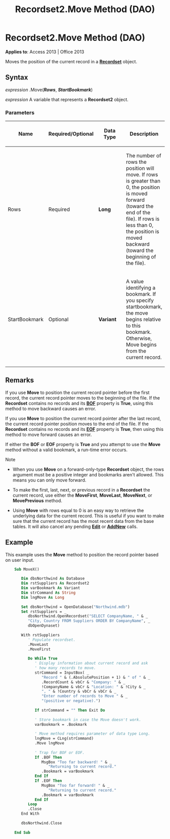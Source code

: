 ﻿---
title: Recordset2.Move Method (DAO)
TOCTitle: Move Method
ms:assetid: df39c05e-c5f8-3b66-fa5f-c91b687c147d
ms:mtpsurl: https://msdn.microsoft.com/library/Ff835635(v=office.15)
ms:contentKeyID: 48548211
ms.date: 09/18/2015
mtps_version: v=office.15
---

# Recordset2.Move Method (DAO)


**Applies to**: Access 2013 | Office 2013

Moves the position of the current record in a **[Recordset](recordset-object-dao.md)** object.

## Syntax

*expression* .Move(***Rows***, ***StartBookmark***)

*expression* A variable that represents a **Recordset2** object.

### Parameters

<table>
<colgroup>
<col style="width: 25%" />
<col style="width: 25%" />
<col style="width: 25%" />
<col style="width: 25%" />
</colgroup>
<thead>
<tr class="header">
<th><p>Name</p></th>
<th><p>Required/Optional</p></th>
<th><p>Data Type</p></th>
<th><p>Description</p></th>
</tr>
</thead>
<tbody>
<tr class="odd">
<td><p>Rows</p></td>
<td><p>Required</p></td>
<td><p><strong>Long</strong></p></td>
<td><p>The number of rows the position will move. If rows is greater than 0, the position is moved forward (toward the end of the file). If rows is less than 0, the position is moved backward (toward the beginning of the file).</p></td>
</tr>
<tr class="even">
<td><p>StartBookmark</p></td>
<td><p>Optional</p></td>
<td><p><strong>Variant</strong></p></td>
<td><p>A value identifying a bookmark. If you specify startbookmark, the move begins relative to this bookmark. Otherwise, Move begins from the current record.</p></td>
</tr>
</tbody>
</table>


## Remarks

If you use **Move** to position the current record pointer before the first record, the current record pointer moves to the beginning of the file. If the **Recordset** contains no records and its **[BOF](recordset2-bof-property-dao.md)** property is **True**, using this method to move backward causes an error.

If you use **Move** to position the current record pointer after the last record, the current record pointer position moves to the end of the file. If the **Recordset** contains no records and its **[EOF](recordset2-eof-property-dao.md)** property is **True**, then using this method to move forward causes an error.

If either the **BOF** or **EOF** property is **True** and you attempt to use the **Move** method without a valid bookmark, a run-time error occurs.


> [!NOTE]
> <UL>
> <LI>
> <P>When you use <STRONG>Move</STRONG> on a forward-only-type <STRONG>Recordset</STRONG> object, the rows argument must be a positive integer and bookmarks aren't allowed. This means you can only move forward.</P>
> <LI>
> <P>To make the first, last, next, or previous record in a <STRONG>Recordset</STRONG> the current record, use either the <STRONG>MoveFirst</STRONG>, <STRONG>MoveLast</STRONG>, <STRONG>MoveNext</STRONG>, or <STRONG>MovePrevious</STRONG> method.</P>
> <LI>
> <P>Using <STRONG>Move</STRONG> with rows equal to 0 is an easy way to retrieve the underlying data for the current record. This is useful if you want to make sure that the current record has the most recent data from the base tables. It will also cancel any pending <STRONG><A href="recordset2-edit-method-dao.md">Edit</A></STRONG> or <STRONG><A href="recordset-addnew-method-dao.md">AddNew</A></STRONG> calls.</P></LI></UL>



## Example

This example uses the **Move** method to position the record pointer based on user input.

```vb
    Sub MoveX() 
     
       Dim dbsNorthwind As Database 
       Dim rstSuppliers As Recordset2 
       Dim varBookmark As Variant 
       Dim strCommand As String 
       Dim lngMove As Long 
     
       Set dbsNorthwind = OpenDatabase("Northwind.mdb") 
       Set rstSuppliers = _ 
          dbsNorthwind.OpenRecordset("SELECT CompanyName, " & _ 
          "City, Country FROM Suppliers ORDER BY CompanyName", _ 
          dbOpenDynaset) 
     
       With rstSuppliers 
          ' Populate recordset. 
          .MoveLast 
          .MoveFirst 
     
          Do While True 
             ' Display information about current record and ask  
             ' how many records to move. 
             strCommand = InputBox( _ 
                "Record " & (.AbsolutePosition + 1) & " of " & _ 
                .RecordCount & vbCr & "Company: " & _ 
                !CompanyName & vbCr & "Location: " & !City & _ 
                ", " & !Country & vbCr & vbCr & _ 
                "Enter number of records to Move " & _ 
                "(positive or negative).") 
     
             If strCommand = "" Then Exit Do 
     
             ' Store bookmark in case the Move doesn't work. 
             varBookmark = .Bookmark 
     
             ' Move method requires parameter of data type Long. 
             lngMove = CLng(strCommand) 
             .Move lngMove 
     
             ' Trap for BOF or EOF. 
             If .BOF Then 
                MsgBox "Too far backward! " & _ 
                   "Returning to current record." 
                .Bookmark = varBookmark 
             End If 
             If .EOF Then 
                MsgBox "Too far forward! " & _ 
                   "Returning to current record." 
                .Bookmark = varBookmark 
             End If 
          Loop 
          .Close 
       End With 
     
       dbsNorthwind.Close 
     
    End Sub
```
